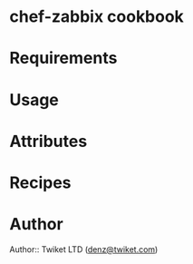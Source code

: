 # chef-zabbix cookbook

# Requirements

# Usage

# Attributes

# Recipes

# Author

Author:: Twiket LTD (<denz@twiket.com>)
